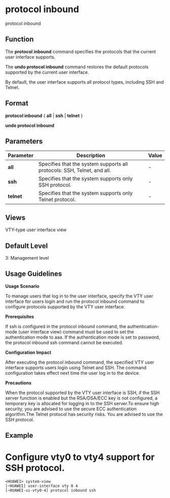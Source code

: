 protocol inbound
================

protocol inbound

Function
--------



The **protocol inbound** command specifies the protocols that the current user interface supports.

The **undo protocol inbound** command restores the default protocols supported by the current user interface.



By default, the user interface supports all protocol types, including SSH and Telnet.


Format
------

**protocol inbound** { **all** | **ssh** | **telnet** }

**undo protocol inbound**


Parameters
----------

| Parameter | Description | Value |
| --- | --- | --- |
| **all** | Specifies that the system supports all protocols: SSH, Telnet, and all. | - |
| **ssh** | Specifies that the system supports only SSH protocol. | - |
| **telnet** | Specifies that the system supports only Telnet protocol. | - |



Views
-----

VTY-type user interface view


Default Level
-------------

3: Management level


Usage Guidelines
----------------

**Usage Scenario**

To manage users that log in to the user interface, specify the VTY user interface for users login and run the protocol inbound command to configure protocols supported by the VTY user interface.

**Prerequisites**

If ssh is configured in the protocol inbound command, the authentication-mode (user interface view) command must be used to set the authentication mode to aaa. If the authentication mode is set to password, the protocol inbound ssh command cannot be executed.

**Configuration Impact**

After executing the protocol inbound command, the specified VTY user interface supports users login using Telnet and SSH. The command configuration takes effect next time the user log in to the device.

**Precautions**

When the protocol supported by the VTY user interface is SSH, if the SSH server function is enabled but the RSA/DSA/ECC key is not configured, a temporary key is allocated for logging in to the SSH server.To ensure high security, you are advised to use the secure ECC authentication algorithm.The Telnet protocol has security risks. You are advised to use the SSH protocol.


Example
-------

# Configure vty0 to vty4 support for SSH protocol.
```
<HUAWEI> system-view
[~HUAWEI] user-interface vty 0 4
[~HUAWEI-ui-vty0-4] protocol inbound ssh

```